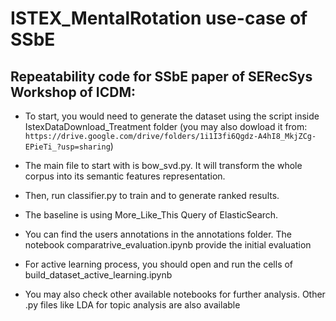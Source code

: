 # ISTEX_MentalRotation use-case of SSbE

## Repeatability code for SSbE paper of SERecSys Workshop of ICDM:

 - To start, you would need to generate the dataset using the script inside IstexDataDownload_Treatment folder (you may also dowload it from: ``https://drive.google.com/drive/folders/1i1I3fi6Qgdz-A4hI8_MkjZCg-EPieTi_?usp=sharing``)

 - The main file to start with is bow_svd.py. It will transform the whole corpus into its semantic features representation.

 - Then, run classifier.py to train and to generate ranked results.

 - The baseline is using More_Like_This Query of ElasticSearch.

 - You can find the users annotations in the annotations folder. The notebook comparatrive_evaluation.ipynb provide the initial evaluation

 - For active learning process, you should open and run the cells of build_dataset_active_learning.ipynb

 - You may also check other available notebooks for further analysis. Other .py files like LDA for topic analysis are also available
